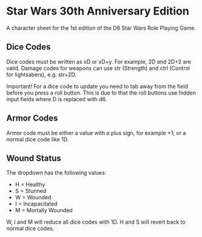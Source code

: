 # Star Wars 30th Anniversary Edition

A character sheet for the 1st edition of the D6 Star Wars Role Playing Game.

## Dice Codes
Dice codes must be written as xD or xD+y. For example, 2D and 2D+2 are valid.
Damage codes for weapons can use str (Strength) and ctrl (Control for lightsabers), e.g. str+2D.

Important! For a dice code to update you need to tab away from the field before you press a roll button.
This is due to that the roll buttons use hidden input fields where D is replaced
with d6.

## Armor Codes
Armor code must be either a value with a plus sign, for example +1; or a normal dice code like 1D.

## Wound Status
The dropdown has the following values:
- H = Healthy
- S = Stunned
- W = Wounded
- I = Incapacitated
- M = Mortally Wounded

W, I and M will reduce all dice codes with 1D. H and S will revert back to normal dice codes.
